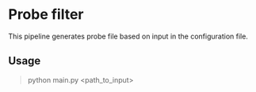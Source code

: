 # Probe filter

This pipeline generates probe file based on input in the configuration file.

## Usage
> python main.py <path_to_input>
